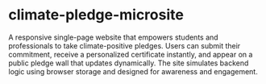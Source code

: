 # climate-pledge-microsite
A responsive single-page website that empowers students and professionals to take climate-positive pledges. Users can submit their commitment, receive a personalized certificate instantly, and appear on a public pledge wall that updates dynamically. The site simulates backend logic using browser storage and designed for awareness and engagement.
